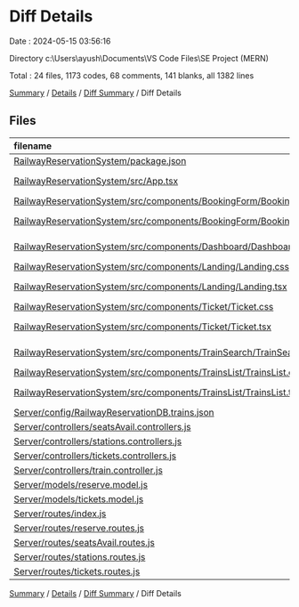 # Diff Details

Date : 2024-05-15 03:56:16

Directory c:\\Users\\ayush\\Documents\\VS Code Files\\SE Project (MERN)

Total : 24 files,  1173 codes, 68 comments, 141 blanks, all 1382 lines

[Summary](results.md) / [Details](details.md) / [Diff Summary](diff.md) / Diff Details

## Files
| filename | language | code | comment | blank | total |
| :--- | :--- | ---: | ---: | ---: | ---: |
| [RailwayReservationSystem/package.json](/RailwayReservationSystem/package.json) | JSON | 2 | 0 | 0 | 2 |
| [RailwayReservationSystem/src/App.tsx](/RailwayReservationSystem/src/App.tsx) | TypeScript JSX | 8 | 0 | 0 | 8 |
| [RailwayReservationSystem/src/components/BookingForm/BookingForm.css](/RailwayReservationSystem/src/components/BookingForm/BookingForm.css) | CSS | 150 | 24 | 26 | 200 |
| [RailwayReservationSystem/src/components/BookingForm/BookingForm.tsx](/RailwayReservationSystem/src/components/BookingForm/BookingForm.tsx) | TypeScript JSX | 200 | 2 | 26 | 228 |
| [RailwayReservationSystem/src/components/Dashboard/Dashboard.tsx](/RailwayReservationSystem/src/components/Dashboard/Dashboard.tsx) | TypeScript JSX | -6 | 0 | 0 | -6 |
| [RailwayReservationSystem/src/components/Landing/Landing.css](/RailwayReservationSystem/src/components/Landing/Landing.css) | CSS | 4 | 1 | 1 | 6 |
| [RailwayReservationSystem/src/components/Landing/Landing.tsx](/RailwayReservationSystem/src/components/Landing/Landing.tsx) | TypeScript JSX | 1 | 0 | 0 | 1 |
| [RailwayReservationSystem/src/components/Ticket/Ticket.css](/RailwayReservationSystem/src/components/Ticket/Ticket.css) | CSS | 101 | 11 | 18 | 130 |
| [RailwayReservationSystem/src/components/Ticket/Ticket.tsx](/RailwayReservationSystem/src/components/Ticket/Ticket.tsx) | TypeScript JSX | 121 | 1 | 9 | 131 |
| [RailwayReservationSystem/src/components/TrainSearch/TrainSearch.tsx](/RailwayReservationSystem/src/components/TrainSearch/TrainSearch.tsx) | TypeScript JSX | 29 | 11 | 6 | 46 |
| [RailwayReservationSystem/src/components/TrainsList/TrainsList.css](/RailwayReservationSystem/src/components/TrainsList/TrainsList.css) | CSS | 106 | 5 | 19 | 130 |
| [RailwayReservationSystem/src/components/TrainsList/TrainsList.tsx](/RailwayReservationSystem/src/components/TrainsList/TrainsList.tsx) | TypeScript JSX | 124 | 0 | 5 | 129 |
| [Server/config/RailwayReservationDB.trains.json](/Server/config/RailwayReservationDB.trains.json) | JSON | 78 | 0 | 0 | 78 |
| [Server/controllers/seatsAvail.controllers.js](/Server/controllers/seatsAvail.controllers.js) | JavaScript | 45 | 0 | 2 | 47 |
| [Server/controllers/stations.controllers.js](/Server/controllers/stations.controllers.js) | JavaScript | 11 | 0 | 2 | 13 |
| [Server/controllers/tickets.controllers.js](/Server/controllers/tickets.controllers.js) | JavaScript | 69 | 7 | 7 | 83 |
| [Server/controllers/train.controller.js](/Server/controllers/train.controller.js) | JavaScript | 1 | 0 | 2 | 3 |
| [Server/models/reserve.model.js](/Server/models/reserve.model.js) | JavaScript | -13 | 0 | -3 | -16 |
| [Server/models/tickets.model.js](/Server/models/tickets.model.js) | JavaScript | 71 | 0 | 3 | 74 |
| [Server/routes/index.js](/Server/routes/index.js) | JavaScript | 9 | 0 | 1 | 10 |
| [Server/routes/reserve.routes.js](/Server/routes/reserve.routes.js) | JavaScript | 49 | 6 | 11 | 66 |
| [Server/routes/seatsAvail.routes.js](/Server/routes/seatsAvail.routes.js) | JavaScript | 4 | 0 | 2 | 6 |
| [Server/routes/stations.routes.js](/Server/routes/stations.routes.js) | JavaScript | 4 | 0 | 2 | 6 |
| [Server/routes/tickets.routes.js](/Server/routes/tickets.routes.js) | JavaScript | 5 | 0 | 2 | 7 |

[Summary](results.md) / [Details](details.md) / [Diff Summary](diff.md) / Diff Details
